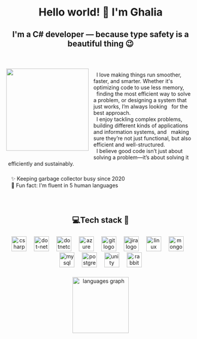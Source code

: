 <h1 align="center">Hello world! 👋 I'm Ghalia</h1>

###

<h2 align="center">I'm a C# developer — because type safety is a beautiful thing 😉</h2>

###



<div align="left">
  <p><br></p>
  <img align="left" height="220" src="https://media0.giphy.com/media/3oKIPnAiaMCws8nOsE/200.gif?cid=6c09b952gn881hsv6mr69awh26snv05l2bb1x0zioreman6d&ep=v1_gifs_search&rid=200.gif&ct=g"  style="padding-right: 10px; padding-bottom: 10px;" />
</div>



###

<p align="left" style="padding-left: 5px;">&nbsp;&nbsp;I love making things run smoother, faster, and smarter. Whether it's optimizing code to use less memory, &nbsp;&nbsp;finding the most efficient way to solve a problem, or designing a system that just works, I’m always looking &nbsp;&nbsp;for the best approach.<br>&nbsp;&nbsp;I enjoy tackling complex problems, building different kinds of applications and information systems, and &nbsp;&nbsp;making sure they’re not just functional, but also efficient and well-structured. <br>&nbsp;&nbsp;I believe good code isn’t just about solving a problem—it’s about solving it efficiently and sustainably.</p>

###

<p align="left" style="padding-left: 5px;">&nbsp;&nbsp;✨ Keeping garbage collector busy since 2020<br>&nbsp;&nbsp;🎲 Fun fact: I'm fluent in 5 human languages</p>

###
<br clear="both">

<h2 align="center">💻​Tech stack 🔌​</h2>

###

<div align="center">
  <img src="https://cdn.jsdelivr.net/gh/devicons/devicon/icons/csharp/csharp-original.svg" height="40" alt="csharp logo"  />
  <img width="12" />
  <img src="https://cdn.jsdelivr.net/gh/devicons/devicon/icons/dot-net/dot-net-original.svg" height="40" alt="dot-net logo"  />
  <img width="12" />
  <img src="https://cdn.jsdelivr.net/gh/devicons/devicon/icons/dotnetcore/dotnetcore-original.svg" height="40" alt="dotnetcore logo"  />
  <img width="12" />
  <img src="https://cdn.jsdelivr.net/gh/devicons/devicon/icons/azure/azure-original.svg" height="40" alt="azure logo"  />
  <img width="12" />
  <img src="https://cdn.jsdelivr.net/gh/devicons/devicon/icons/git/git-original.svg" height="40" alt="git logo"  />
  <img width="12" />
  <img src="https://cdn.jsdelivr.net/gh/devicons/devicon/icons/jira/jira-original.svg" height="40" alt="jira logo"  />
  <img width="12" />
  <img src="https://cdn.jsdelivr.net/gh/devicons/devicon/icons/linux/linux-original.svg" height="40" alt="linux logo"  />
  <img width="12" />
  <img src="https://cdn.jsdelivr.net/gh/devicons/devicon/icons/mongodb/mongodb-original.svg" height="40" alt="mongodb logo"  />
  <img width="12" />
  <img src="https://cdn.jsdelivr.net/gh/devicons/devicon/icons/mysql/mysql-original.svg" height="40" alt="mysql logo"  />
  <img width="12" />
  <img src="https://cdn.jsdelivr.net/gh/devicons/devicon/icons/postgresql/postgresql-original.svg" height="40" alt="postgresql logo"  />
  <img width="12" />
  <img src="https://cdn.jsdelivr.net/gh/devicons/devicon/icons/unity/unity-original.svg" height="40" alt="unity logo"  />
  <img width="12" />
  <img src="https://www.vectorlogo.zone/logos/rabbitmq/rabbitmq-icon.svg" alt="rabbitMQ" height="40"/>
</div>

###

<div align="center">
  <img src="https://github-readme-stats.vercel.app/api/top-langs?username=Elrioviel&locale=en&hide_title=false&layout=compact&card_width=320&langs_count=5&theme=dracula&hide_border=false&order=2" height="150" alt="languages graph"  />
</div>
